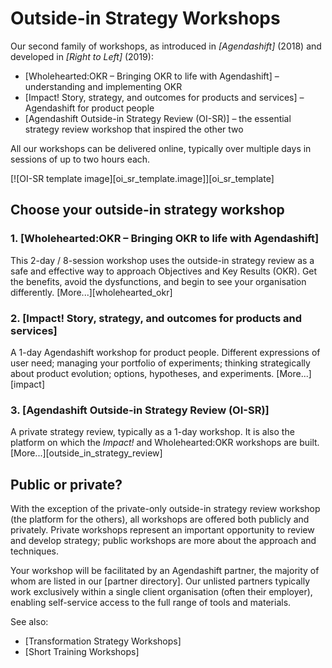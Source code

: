 # Outside-in Strategy Workshops

Our second family of workshops, as introduced in *[Agendashift]* (2018) and developed in *[Right to Left]* (2019):

  * [Wholehearted:OKR – Bringing OKR to life with Agendashift] – understanding and implementing OKR
  * [Impact! Story, strategy, and outcomes for products and services] – Agendashift for product people
  * [Agendashift Outside-in Strategy Review (OI-SR)] – the essential strategy review workshop that inspired the other two

All our workshops can be delivered online, typically over multiple days in sessions of up to two hours each.

[![OI-SR template image][oi_sr_template.image]][oi_sr_template]


## Choose your outside-in strategy workshop


### 1. [Wholehearted:OKR – Bringing OKR to life with Agendashift]

This 2-day / 8-session workshop uses the outside-in strategy review as a safe and effective way to approach Objectives and Key Results (OKR). Get the benefits, avoid the dysfunctions, and begin to see your organisation differently. [More...][wholehearted_okr]

### 2. [Impact! Story, strategy, and outcomes for products and services]

A 1-day Agendashift workshop for product people. Different expressions of user need; managing your portfolio of experiments; thinking strategically about product evolution; options, hypotheses, and experiments. [More...][impact]

### 3. [Agendashift Outside-in Strategy Review (OI-SR)]

A private strategy review, typically as a 1-day workshop. It is also the platform on which the *Impact!* and Wholehearted:OKR workshops are built. [More...][outside_in_strategy_review]

## Public or private?

With the exception of the private-only outside-in strategy review workshop (the platform for the others), all workshops are offered both publicly and privately. Private workshops represent an important opportunity to review and develop strategy; public workshops are more about the approach and techniques.

Your workshop will be facilitated by an Agendashift partner, the majority of whom are listed in our [partner directory]. Our unlisted partners typically work exclusively within a single client organisation (often their employer), enabling self-service access to the full range of tools and materials.

See also:

  * [Transformation Strategy Workshops]
  * [Short Training Workshops]